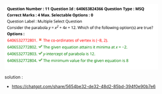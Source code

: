 ![alt text](image-16.png)

solution :
 - https://chatgpt.com/share/5654be32-de32-48d2-85bd-394f0e90b7e6